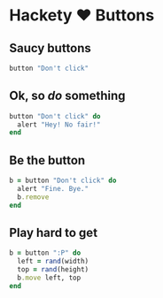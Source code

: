 # Hackety ♥ Buttons #

## Saucy buttons ##

``` ruby
button "Don't click"
```

## Ok, so _do_ something ##

``` ruby
button "Don't click" do
  alert "Hey! No fair!"
end
```

## Be the button ##

``` ruby
b = button "Don't click" do
  alert "Fine. Bye."
  b.remove
end
```

## Play hard to get ##

``` ruby
b = button ":P" do
  left = rand(width)
  top = rand(height)
  b.move left, top
end
```

